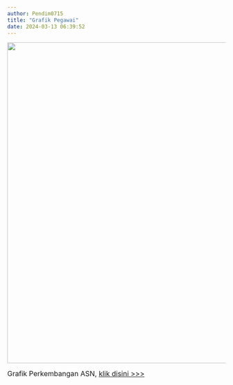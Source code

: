 ```yaml
---
author: Pendim0715
title: "Grafik Pegawai"
date: 2024-03-13 06:39:52
---
```

<p><img src="/images/cPmPUtOTVYWTiAZdwc6R.png" alt="" width="635" height="740" /></p>

<p><span style="font-size: 12pt;">Grafik Perkembangan ASN, <a href="https://drive.google.com/file/d/1BBvwQNQWVcWK4w-5GKlWOYPBjVoGC8ek/view?usp=sharing">klik disini &gt;&gt;&gt;</a></span></p>
